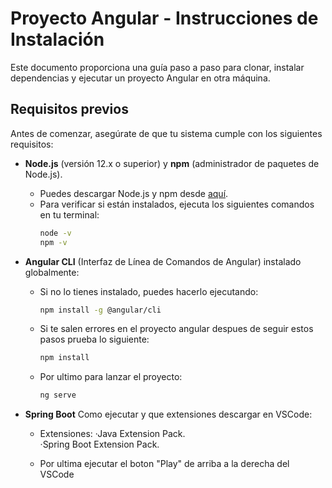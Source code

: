 # Proyecto Angular - Instrucciones de Instalación

Este documento proporciona una guía paso a paso para clonar, instalar dependencias y ejecutar un proyecto Angular en otra máquina.

## Requisitos previos

Antes de comenzar, asegúrate de que tu sistema cumple con los siguientes requisitos:

- **Node.js** (versión 12.x o superior) y **npm** (administrador de paquetes de Node.js).
  - Puedes descargar Node.js y npm desde [aquí](https://nodejs.org/).
  - Para verificar si están instalados, ejecuta los siguientes comandos en tu terminal:
    ```bash
    node -v
    npm -v
    ```
- **Angular CLI** (Interfaz de Línea de Comandos de Angular) instalado globalmente:
  - Si no lo tienes instalado, puedes hacerlo ejecutando:
    ```bash
    npm install -g @angular/cli
    ```

  - Si te salen errores en el proyecto angular despues de seguir estos pasos prueba lo siguiente:
    ```bash
    npm install
    ```

  - Por ultimo para lanzar el proyecto:
    ```bash
    ng serve
    ```

- **Spring Boot** Como ejecutar y que extensiones descargar en VSCode:
  - Extensiones:
    ·Java Extension Pack. <br>
    ·Spring Boot Extension Pack. <br>

  - Por ultima ejecutar el boton "Play" de arriba a la derecha del VSCode




